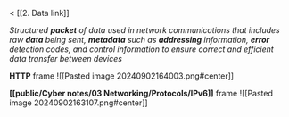 < [[2. Data link]]

*Structured **packet** of data used in network communications that includes raw **data** being sent, **metadata** such as **addressing** information, **error** detection codes, and control information to ensure correct and efficient data transfer between devices*


**HTTP** frame
![[Pasted image 20240902164003.png#center]]

**[[public/Cyber notes/03 Networking/Protocols/IPv6]]** frame
![[Pasted image 20240902163107.png#center]]

